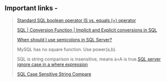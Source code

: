## Important links -

> [Standard SQL boolean operator IS vs. equals (=)  operator](https://stackoverflow.com/questions/9822154/standard-sql-boolean-operator-is-vs-equals-operator)
> 
> [SQL | Conversion Function | Implicit and Explicit conversions in SQL](https://www.geeksforgeeks.org/sql-conversion-function/)
> 
> [When   should I use semicolons in SQL Server?](https://stackoverflow.com/questions/710683/when-should-i-use-semicolons-in-sql-server)
>
> MySQL has no square function. Use power(a,b).
>
> SQL is string comparison is insensitive, means a=A is true.[SQL server ignore case in a where expression](https://stackoverflow.com/questions/1224364/sql-server-ignore-case-in-a-where-expression)
>
> [SQL Case Sensitive String Compare](https://stackoverflow.com/questions/3969059/sql-case-sensitive-string-compare)
